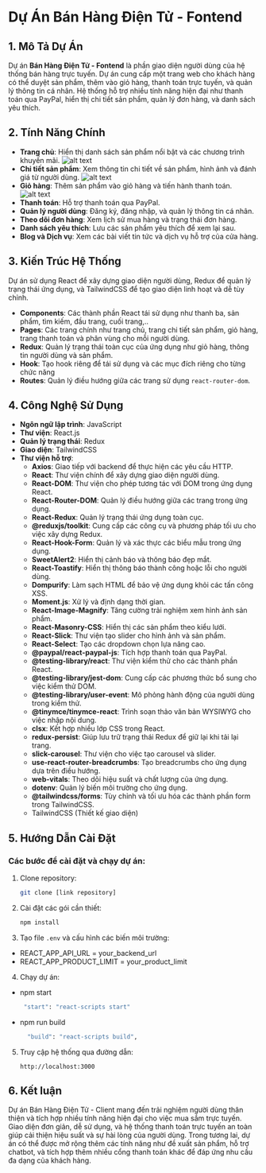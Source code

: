 # Dự Án Bán Hàng Điện Tử - Fontend

## 1. Mô Tả Dự Án

Dự án **Bán Hàng Điện Tử - Fontend** là phần giao diện người dùng của hệ thống bán hàng trực tuyến. Dự án cung cấp một trang web cho khách hàng có thể duyệt sản phẩm, thêm vào giỏ hàng, thanh toán trực tuyến, và quản lý thông tin cá nhân. Hệ thống hỗ trợ nhiều tính năng hiện đại như thanh toán qua PayPal, hiển thị chi tiết sản phẩm, quản lý đơn hàng, và danh sách yêu thích.

## 2. Tính Năng Chính

- **Trang chủ**: Hiển thị danh sách sản phẩm nổi bật và các chương trình khuyến mãi.
 ![alt text](../client/src/img/image-1.png)
- **Chi tiết sản phẩm**: Xem thông tin chi tiết về sản phẩm, hình ảnh và đánh giá từ người dùng.
  ![alt text](../client/src/img/image-2.png)
- **Giỏ hàng**: Thêm sản phẩm vào giỏ hàng và tiến hành thanh toán.
  ![alt text](image-2.png)
- **Thanh toán**: Hỗ trợ thanh toán qua PayPal.
- **Quản lý người dùng**: Đăng ký, đăng nhập, và quản lý thông tin cá nhân.
- **Theo dõi đơn hàng**: Xem lịch sử mua hàng và trạng thái đơn hàng.
- **Danh sách yêu thích**: Lưu các sản phẩm yêu thích để xem lại sau.
- **Blog và Dịch vụ**: Xem các bài viết tin tức và dịch vụ hỗ trợ của cửa hàng.

## 3. Kiến Trúc Hệ Thống

Dự án sử dụng React để xây dựng giao diện người dùng, Redux để quản lý trạng thái ứng dụng, và TailwindCSS để tạo giao diện linh hoạt và dễ tùy chỉnh.

- **Components**: Các thành phần React tái sử dụng như thanh ba, sản phẩm, tìm kiếm, đầu trang, cuối trang,..
- **Pages**: Các trang chính như trang chủ, trang chi tiết sản phẩm, giỏ hàng, trang thanh toán và phân vùng cho mỗi người dùng.
- **Redux**: Quản lý trạng thái toàn cục của ứng dụng như giỏ hàng, thông tin người dùng và sản phẩm.
- **Hook**: Tạo hook riêng để tái sử dụng và các mục đích riêng cho từng chức năng
- **Routes**: Quản lý điều hướng giữa các trang sử dụng `react-router-dom`.

## 4. Công Nghệ Sử Dụng

- **Ngôn ngữ lập trình**: JavaScript
- **Thư viện**: React.js
- **Quản lý trạng thái**: Redux
- **Giao diện**: TailwindCSS
- **Thư viện hỗ trợ**:
  - **Axios**: Giao tiếp với backend để thực hiện các yêu cầu HTTP.
  - **React**: Thư viện chính để xây dựng giao diện người dùng.
  - **React-DOM**: Thư viện cho phép tương tác với DOM trong ứng dụng React.
  - **React-Router-DOM**: Quản lý điều hướng giữa các trang trong ứng dụng.
  - **React-Redux**: Quản lý trạng thái ứng dụng toàn cục.
  - **@reduxjs/toolkit**: Cung cấp các công cụ và phương pháp tối ưu cho việc xây dựng Redux.
  - **React-Hook-Form**: Quản lý và xác thực các biểu mẫu trong ứng dụng.
  - **SweetAlert2**: Hiển thị cảnh báo và thông báo đẹp mắt.
  - **React-Toastify**: Hiển thị thông báo thành công hoặc lỗi cho người dùng.
  - **Dompurify**: Làm sạch HTML để bảo vệ ứng dụng khỏi các tấn công XSS.
  - **Moment.js**: Xử lý và định dạng thời gian.
  - **React-Image-Magnify**: Tăng cường trải nghiệm xem hình ảnh sản phẩm.
  - **React-Masonry-CSS**: Hiển thị các sản phẩm theo kiểu lưới.
  - **React-Slick**: Thư viện tạo slider cho hình ảnh và sản phẩm.
  - **React-Select**: Tạo các dropdown chọn lựa nâng cao.
  - **@paypal/react-paypal-js**: Tích hợp thanh toán qua PayPal.
  - **@testing-library/react**: Thư viện kiểm thử cho các thành phần React.
  - **@testing-library/jest-dom**: Cung cấp các phương thức bổ sung cho việc kiểm thử DOM.
  - **@testing-library/user-event**: Mô phỏng hành động của người dùng trong kiểm thử.
  - **@tinymce/tinymce-react**: Trình soạn thảo văn bản WYSIWYG cho việc nhập nội dung.
  - **clsx**: Kết hợp nhiều lớp CSS trong React.
  - **redux-persist**: Giúp lưu trữ trạng thái Redux để giữ lại khi tải lại trang.
  - **slick-carousel**: Thư viện cho việc tạo carousel và slider.
  - **use-react-router-breadcrumbs**: Tạo breadcrumbs cho ứng dụng dựa trên điều hướng.
  - **web-vitals**: Theo dõi hiệu suất và chất lượng của ứng dụng.
  - **dotenv**: Quản lý biến môi trường cho ứng dụng.
  - **@tailwindcss/forms**: Tùy chỉnh và tối ưu hóa các thành phần form trong TailwindCSS.
  - TailwindCSS (Thiết kế giao diện)


## 5. Hướng Dẫn Cài Đặt

### Các bước để cài đặt và chạy dự án:
1. Clone repository:
   ```bash
   git clone [link repository]
   ```
2. Cài đặt các gói cần thiết:
   ```bash
   npm install
   ```
3. Tạo file `.env` và cấu hình các biến môi trường:
- REACT_APP_API_URL = your_backend_url
- REACT_APP_PRODUCT_LIMIT = your_product_limit


4. Chạy dự án:
- npm start
   ```bash
    "start": "react-scripts start"
   ```
- npm run build
  ```bash
    "build": "react-scripts build",
   ```
5. Truy cập hệ thống qua đường dẫn:
   ```
   http://localhost:3000
   ```

## 6. Kết luận 
Dự án Bán Hàng Điện Tử - Client mang đến trải nghiệm người dùng thân thiện và tích hợp nhiều tính năng hiện đại cho việc mua sắm trực tuyến. Giao diện đơn giản, dễ sử dụng, và hệ thống thanh toán trực tuyến an toàn giúp cải thiện hiệu suất và sự hài lòng của người dùng. Trong tương lai, dự án có thể được mở rộng thêm các tính năng như đề xuất sản phẩm, hỗ trợ chatbot, và tích hợp thêm nhiều cổng thanh toán khác để đáp ứng nhu cầu đa dạng của khách hàng.